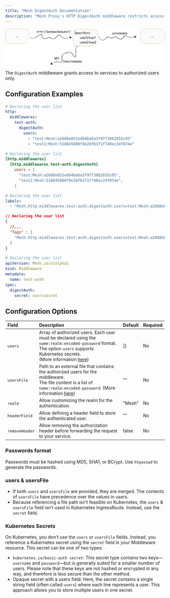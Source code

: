 ```yaml
---
title: "Mesh DigestAuth Documentation"
description: "Mesh Proxy's HTTP DigestAuth middleware restricts access to your services to known users. Read the technical documentation."
---
```


![DigestAuth](../../../../assets/img/middleware/digestauth.png)

The `DigestAuth` middleware grants access to services to authorized users only.

## Configuration Examples

```yaml tab="Structured (YAML)"
# Declaring the user list
http:
  middlewares:
    test-auth:
      digestAuth:
        users:
          - "test:Mesh:a2688e031edb4be6a3797f3882655c05"
          - "test2:Mesh:518845800f9e2bfb1f1f740ec24f074e"
```

```toml tab="Structured (TOML)"
# Declaring the user list
[http.middlewares]
  [http.middlewares.test-auth.digestAuth]
    users = [
      "test:Mesh:a2688e031edb4be6a3797f3882655c05",
      "test2:Mesh:518845800f9e2bfb1f1f740ec24f074e",
    ]
```

```yaml tab="Labels"
# Declaring the user list
labels:
  - "Mesh.http.middlewares.test-auth.digestauth.users=test:Mesh:a2688e031edb4be6a3797f3882655c05,test2:Mesh:518845800f9e2bfb1f1f740ec24f074e"
```

```json tab="Tags"
// Declaring the user list
{
  //...
  "Tags" : [
    "Mesh.http.middlewares.test-auth.digestauth.users=test:Mesh:a2688e031edb4be6a3797f3882655c05,test2:Mesh:518845800f9e2bfb1f1f740ec24f074e"
  ]
}
```

```yaml tab="Kubernetes"
# Declaring the user list
apiVersion: Mesh.io/v1alpha1
kind: Middleware
metadata:
  name: test-auth
spec:
  digestAuth:
    secret: userssecret
```

## Configuration Options

| Field      | Description    | Default | Required |
|:-----------|:---------------------------------------------------------------------------------|:--------|:---------|
| `users` | Array of authorized users. Each user must be declared using the `name:realm:encoded-password` format.<br /> The option `users` supports Kubernetes secrets.<br />(More information [here](#users--usersfile))| []  | No      |
| `usersFile` | Path to an external file that contains the authorized users for the middleware. <br />The file content is a list of `name:realm:encoded-password`. (More information [here](#users--usersfile)) | ""      | No      |
| `realm` | Allow customizing the realm for the authentication.| "Mesh"      | No      |
| `headerField` | Allow defining a header field to store the authenticated user.| ""      | No      |
| `removeHeader` | Allow removing the authorization header before forwarding the request to your service. | false      | No      |

### Passwords format

Passwords must be hashed using MD5, SHA1, or BCrypt.
Use `htpasswd` to generate the passwords.

### users & usersFile

- If both `users` and `usersFile` are provided, they are merged. The contents of `usersFile` have precedence over the values in users.
- Because referencing a file path isn’t feasible on Kubernetes, the `users` & `usersFile` field isn’t used in Kubernetes IngressRoute. Instead, use the `secret` field.

### Kubernetes Secrets

On Kubernetes, you don’t use the `users` or `usersFile` fields. Instead, you reference a Kubernetes secret using the `secret` field in your Middleware resource. This secret can be one of two types:

- `kubernetes.io/basic-auth secret`: This secret type contains two keys—`username` and `password`—but is generally suited for a smaller number of users. Please note that these keys are not hashed or encrypted in any way, and therefore is less secure than the other method.
- Opaque secret with a users field: Here, the secret contains a single string field (often called `users`) where each line represents a user. This approach allows you to store multiple users in one secret.



